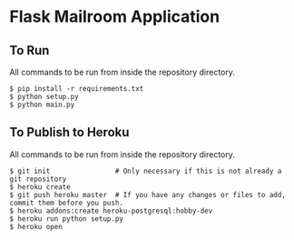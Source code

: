 # Flask Mailroom Application

## To Run

All commands to be run from inside the repository directory.
```
$ pip install -r requirements.txt
$ python setup.py
$ python main.py
```

## To Publish to Heroku

All commands to be run from inside the repository directory.
```
$ git init                # Only necessary if this is not already a git repository
$ heroku create
$ git push heroku master  # If you have any changes or files to add, commit them before you push. 
$ heroku addons:create heroku-postgresql:hobby-dev
$ heroku run python setup.py
$ heroku open
```
